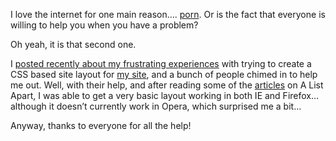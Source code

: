 I love the internet for one main reason&#8230;. <a href="http://www.suicidegirls.com/" target="_blank">porn</a>. Or is the fact that everyone is willing to help you when you have a problem?

Oh yeah, it is that second one.

I <a href="http://blogs.duncanmackenzie.net/duncanma/archive/2004/11/08/870.aspx" target="_blank" class="broken_link">posted recently about my frustrating experiences</a> with trying to create a CSS based site layout for <a href="http://www.duncanmackenzie.net/" target="_blank">my site</a>, and a bunch of people chimed in to help me out. Well, with their help, and after reading some of the <a href="http://www.alistapart.com/articles/negativemargins" target="_blank">articles</a> on A List Apart, I was able to get a very basic layout working in both IE and Firefox&#8230; although it doesn&#8217;t currently work in Opera, which surprised me a bit&#8230;

Anyway, thanks to everyone for all the help!